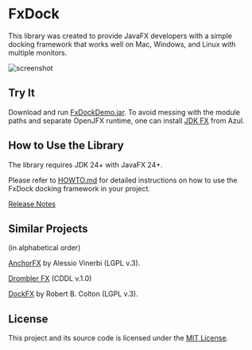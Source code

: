 # FxDock

This library was created to provide JavaFX developers with a simple docking framework that works well on Mac, Windows, and Linux with multiple monitors.

![screenshot](https://github.com/andy-goryachev/FxDock/blob/master/screenshots/2016-0521-125006-709.png)



## Try It

Download and run [FxDockDemo.jar](https://github.com/andy-goryachev/FxDock/raw/master/dist/FxDockDemo.jar).
To avoid messing with the module paths and separate OpenJFX runtime, one can install
[JDK FX](https://www.azul.com/downloads/?package=jdk-fx#zulu)
from Azul.



## How to Use the Library

The library requires JDK 24+ with JavaFX 24+.

Please refer to [HOWTO.md](doc/HOWTO.md) for detailed instructions on how to use the FxDock docking framework in your project. 

[Release Notes](https://github.com/andy-goryachev/FxDock/blob/master/doc/ReleaseNotes.md)



## Similar Projects

(in alphabetical order)

[AnchorFX](https://github.com/alexbodogit/AnchorFX) by Alessio Vinerbi (LGPL v.3).

[Drombler FX](http://www.drombler.org/drombler-fx/) (CDDL v.1.0)

[DockFX](https://github.com/RobertBColton/DockFX) by Robert B. Colton (LGPL v.3).



## License

This project and its source code is licensed under the [MIT License](LICENSE).

